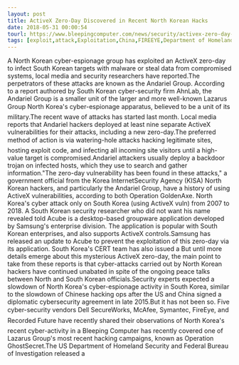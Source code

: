 ```yaml
---
layout: post
title: ActiveX Zero-Day Discovered in Recent North Korean Hacks
date: 2018-05-31 00:00:54
tourl: https://www.bleepingcomputer.com/news/security/activex-zero-day-discovered-in-recent-north-korean-hacks/
tags: [exploit,attack,Exploitation,China,FIREEYE,Department of Homeland Security]
---
```

A North Korean cyber-espionage group has exploited an ActiveX zero-day to infect South Korean targets with malware or steal data from compromised systems, local media and security researchers have reported.The perpetrators of these attacks are known as the Andariel Group. According to a report authored by South Korean cyber-security firm AhnLab, the Andariel Group is a smaller unit of the larger and more well-known Lazarus Group North Korea's cyber-espionage apparatus, believed to be a unit of its military.The recent wave of attacks has started last month. Local media reports that Andariel hackers deployed at least nine separate ActiveX vulnerabilities for their attacks, including a new zero-day.The preferred method of action is via watering-hole attacks hacking legitimate sites, hosting exploit code, and infecting all incoming site visitors until a high-value target is compromised.Andariel attackers usually deploy a backdoor trojan on infected hosts, which they use to search and gather information."The zero-day vulnerability has been found in these attacks," a government official from the Korea InternetSecurity Agency (KISA) North Korean hackers, and particularly the Andariel Group, have a history of using ActiveX vulnerabilities, according to both Operation GoldenAxe. North Korea's cyber attack only on South Korea (using ActiveX vuln) from 2007 to 2018. A South Korean security researcher who did not want his name revealed told Acube is a desktop-based groupware application developed by Samsung's enterprise division. The application is popular with South Korean enterprises, and also supports ActiveX controls.Samsung has released an update to Acube to prevent the exploitation of this zero-day via its application. South Korea's CERT team has also issued a But until more details emerge about this mysterious ActiveX zero-day, the main point to take from these reports is that cyber-attacks carried out by North Korean hackers have continued unabated in spite of the ongoing peace talks between North and South Korean officials.Security experts expected a slowdown of North Korea's cyber-espionage activity in South Korea, similar to the slowdown of Chinese hacking ops after the US and China signed a diplomatic cybersecurity agreement in late 2015.But it has not been so. Five cyber-security vendors Dell SecureWorks, McAfee, Symantec, FireEye, and Recorded Future have recently shared their observations of North Korea's recent cyber-activity in a Bleeping Computer has recently covered one of Lazarus Group's most recent hacking campaigns, known as Operation GhostSecret.The US Department of Homeland Security and Federal Bureau of Investigation released a 